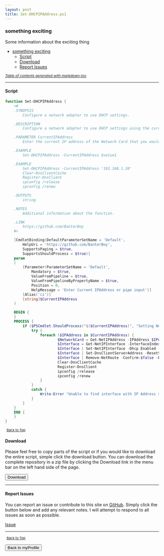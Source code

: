```yaml
---
layout: post
title: Set-DHCPIPAddress.ps1
---
```


### something exciting

Some information about the exciting thing

- [something exciting](#something-exciting)
  - [Script](#script)
  - [Download](#download)
  - [Report Issues](#report-issues)

<small><i><a href='http://ecotrust-canada.github.io/markdown-toc/'>Table of contents generated with markdown-toc</a></i></small>

---

#### Script

```powershell
function Set-DHCPIPAddress {
	<#
	.SYNOPSIS
		Configure a network adapter to use DHCP settings.

	.DESCRIPTION
		Configure a network adapter to use DHCP settings using the current IP address of the Network Card that you would like to configure to receive a DHCP IP Address assignment.

	.PARAMETER CurrentIPAddress
		Enter the current IP address of the Network Card that you would like to configure to receive a DHCP IP Address assignment.

	.EXAMPLE
		Set-DHCPIPAddress -CurrentIPAddress $value1

	.EXAMPLE
		Set-DHCPIPAddress -CurrentIPAddress '192.168.1.20'
		Clear-DnsClientCache
		Register-DnsClient
		ipconfig /release
		ipconfig /renew

	.OUTPUTS
		string

	.NOTES
		Additional information about the function.

	.LINK
		https://github.com/BanterBoy
	#>

	[CmdletBinding(DefaultParameterSetName = 'Default',
		HelpUri = 'https://github.com/BanterBoy',
		SupportsPaging = $true,
		SupportsShouldProcess = $true)]
	param
	(
		[Parameter(ParameterSetName = 'Default',
			Mandatory = $true,
			ValueFromPipeline = $true,
			ValueFromPipelineByPropertyName = $true,
			Position = 0,
			HelpMessage = 'Enter Current IPAddress or pipe input')]
		[Alias('ci')]
		[string]$CurrentIPAddress
	)

	BEGIN {
	}
	PROCESS {
		if ($PSCmdlet.ShouldProcess("$($CurrentIPAddress)", "Setting Network card to DHCP")) {
			try {
				foreach ($IPAddress in $CurrentIPAddress) {
						$NetworkCard = Get-NetIPAddress -IPAddress $IPAddress
						$Interface = Get-NetIPInterface -InterfaceIndex $NetworkCard.InterfaceIndex
						$Interface | Set-NetIPInterface -Dhcp Enabled -ErrorAction SilentlyContinue
						$Interface | Set-DnsClientServerAddress -ResetServerAddresses -ErrorAction SilentlyContinue
						$Interface | Remove-NetRoute -Confirm:$false -ErrorAction SilentlyContinue
						Clear-DnsClientCache
						Register-DnsClient
						ipconfig /release
						ipconfig /renew
				}
			}
			catch {
				Write-Error "Unable to find interface with IP Address $($IPAddress)"
			}
		}
	}
	END {
	}
}
```

<span style="font-size:11px;"><a href="#"><i class="fas fa-caret-up" aria-hidden="true" style="color: white; margin-right:5px;"></i>Back to Top</a></span>

#### Download

Please feel free to copy parts of the script or if you would like to download the entire script, simple click the download button. You can download the complete repository in a zip file by clicking the Download link in the menu bar on the left hand side of the page.

<button class="btn" type="submit" onclick="window.open('https://scripts.lukeleigh.com/powershell/functions/myProfile/Set-DHCPIPAddress.ps1')">
    <i class="fa fa-cloud-download-alt">
    </i>
        Download
</button>

---

#### Report Issues

You can report an issue or contribute to this site on <a href="https://github.com/BanterBoy/scripts-blog/issues">GitHub</a>. Simply click the button below and add any relevant notes. I will attempt to respond to all issues as soon as possible.

<!-- Place this tag where you want the button to render. -->

<a class="github-button" href="https://github.com/BanterBoy/scripts-blog/issues/new?title=Set-DHCPIPAddress.ps1&body=There is a problem with this function. Please find details below." data-show-count="true" aria-label="Issue BanterBoy/scripts-blog on GitHub">Issue</a>

---

<span style="font-size:11px;"><a href="#"><i class="fas fa-caret-up" aria-hidden="true" style="color: white; margin-right:5px;"></i>Back to Top</a></span>

<a href="/menu/_pages/myProfile.html">
    <button class="btn">
        <i class='fas fa-reply'>
        </i>
            Back to myProfile
    </button>
</a>

[1]: http://ecotrust-canada.github.io/markdown-toc
[2]: https://github.com/googlearchive/code-prettify
